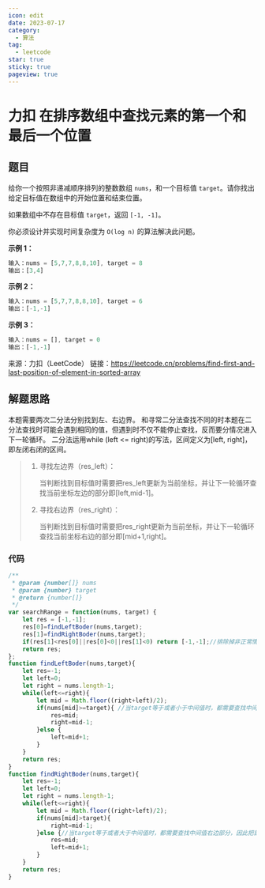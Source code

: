 ```yaml
---
icon: edit
date: 2023-07-17
category:
  - 算法
tag:
  - leetcode
star: true
sticky: true
pageview: true
---
```


# 力扣 在排序数组中查找元素的第一个和最后一个位置

## 题目

给你一个按照非递减顺序排列的整数数组 `nums`，和一个目标值 `target`。请你找出给定目标值在数组中的开始位置和结束位置。

如果数组中不存在目标值 `target`，返回 `[-1, -1]`。

你必须设计并实现时间复杂度为 `O(log n)` 的算法解决此问题。
<!-- more -->
**示例 1：**

```js
输入：nums = [5,7,7,8,8,10], target = 8
输出：[3,4]
```

**示例 2：**

```js
输入：nums = [5,7,7,8,8,10], target = 6
输出：[-1,-1]
```

**示例 3：**

```js
输入：nums = [], target = 0
输出：[-1,-1]
```

来源：力扣（LeetCode）
链接：https://leetcode.cn/problems/find-first-and-last-position-of-element-in-sorted-array

## 解题思路

本题需要两次二分法分别找到左、右边界。
和寻常二分法查找不同的时本题在二分法查找时可能会遇到相同的值，但遇到时不仅不能停止查找，反而要分情况进入下一轮循环。
二分法运用while (left <= right)的写法，区间定义为[left, right]，即左闭右闭的区间。

> 1. 寻找左边界（res_left）：
>
>    当判断找到目标值时需要把res_left更新为当前坐标，并让下一轮循环查找当前坐标左边的部分即[left,mid-1]。
>
> 2. 寻找右边界（res_right）：
>
>    当判断找到目标值时需要把res_right更新为当前坐标，并让下一轮循环查找当前坐标右边的部分即[mid+1,right]。

### 代码

```javascript
/**
 * @param {number[]} nums
 * @param {number} target
 * @return {number[]}
 */
var searchRange = function(nums, target) {
    let res = [-1,-1];
    res[0]=findLeftBoder(nums,target);
    res[1]=findRightBoder(nums,target);
    if(res[1]<res[0]||res[0]<0||res[1]<0) return [-1,-1];//排除掉非正常情况。
    return res;
};
function findLeftBoder(nums,target){
    let res=-1;
    let left=0;
    let right = nums.length-1;
    while(left<=right){
        let mid = Math.floor((right+left)/2);
        if(nums[mid]>=target){ //当target等于或者小于中间值时，都需要查找中间值左边部分，因此把目标值等于和小于这两种情况放在一起。
            res=mid;
            right=mid-1;
        }else {
            left=mid+1;
        }
    }
    return res;
}
function findRightBoder(nums,target){
    let res=-1;
    let left=0;
    let right = nums.length-1;
    while(left<=right){
        let mid = Math.floor((right+left)/2);
        if(nums[mid]>target){
            right=mid-1;
        }else {//当target等于或者大于中间值时，都需要查找中间值右边部分，因此把目标值等于和大于这两种情况放在一起。
            res=mid;
            left=mid+1;
        }
    }
    return res;
}
```



